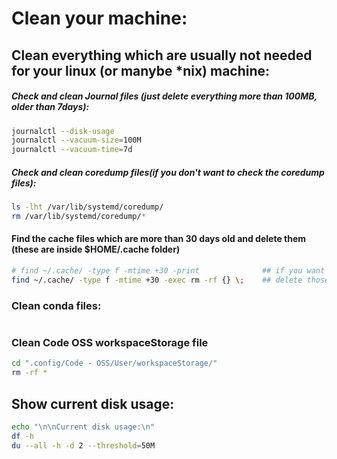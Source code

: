 # Clean your machine:

## Clean everything which are **usually** not needed for your linux (or manybe *nix) machine:


##### Check and clean Journal files (just delete everything more than 100MB, older than 7days):
```bash
journalctl --disk-usage
journalctl --vacuum-size=100M
journalctl --vacuum-time=7d
```

##### Check and clean coredump files(if you don't want to check the coredump files):
```bash
ls -lht /var/lib/systemd/coredump/
rm /var/lib/systemd/coredump/*
```

#### Find the cache files which are more than 30 days old and delete them (these are inside $HOME/.cache folder)
```bash
# find ~/.cache/ -type f -mtime +30 -print  			## if you want to see those.
find ~/.cache/ -type f -mtime +30 -exec rm -rf {} \;	## delete those
```


### Clean conda files:
```bash
```

### Clean Code OSS workspaceStorage file
```bash
cd ".config/Code - OSS/User/workspaceStorage/"
rm -rf *
```

## Show current disk usage:
```bash
echo "\n\nCurrent disk usage:\n"
df -h
du --all -h -d 2 --threshold=50M
```



